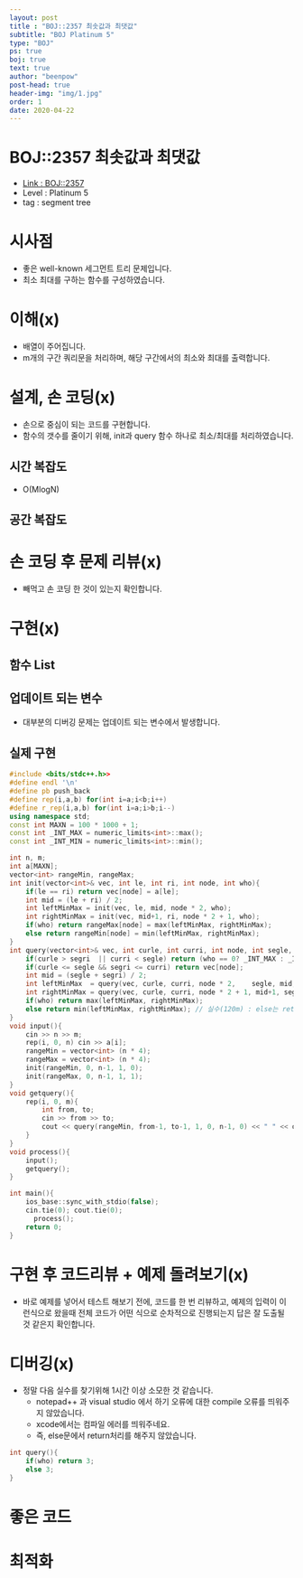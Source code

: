 ```yaml
---
layout: post
title : "BOJ::2357 최솟값과 최댓값"
subtitle: "BOJ Platinum 5"
type: "BOJ"
ps: true
boj: true
text: true
author: "beenpow"
post-head: true
header-img: "img/1.jpg"
order: 1
date: 2020-04-22
---
```

# BOJ::2357 최솟값과 최댓값
- [Link : BOJ::2357](https://www.acmicpc.net/problem/2357)
- Level : Platinum 5
- tag : segment tree

# 시사점
- 좋은 well-known 세그먼트 트리 문제입니다.
- 최소 최대를 구하는 함수를 구성하였습니다.

# 이해(x)
- 배열이 주어집니다.
- m개의 구간 쿼리문을 처리하며, 해당 구간에서의 최소와 최대를 출력합니다.

# 설계, 손 코딩(x)
- 손으로 중심이 되는 코드를 구현합니다.
- 함수의 갯수를 줄이기 위해, init과 query 함수 하나로 최소/최대를 처리하였습니다.

## 시간 복잡도
- O(MlogN)

## 공간 복잡도

# 손 코딩 후 문제 리뷰(x)
- 빼먹고 손 코딩 한 것이 있는지 확인합니다.

# 구현(x)

## 함수 List 

## 업데이트 되는 변수
- 대부분의 디버깅 문제는 업데이트 되는 변수에서 발생합니다.

## 실제 구현 

```cpp
#include <bits/stdc++.h>>
#define endl '\n'
#define pb push_back
#define rep(i,a,b) for(int i=a;i<b;i++)
#define r_rep(i,a,b) for(int i=a;i>b;i--)
using namespace std;
const int MAXN = 100 * 1000 + 1;
const int _INT_MAX = numeric_limits<int>::max();
const int _INT_MIN = numeric_limits<int>::min();

int n, m;
int a[MAXN];
vector<int> rangeMin, rangeMax;
int init(vector<int>& vec, int le, int ri, int node, int who){
	if(le == ri) return vec[node] = a[le];
	int mid = (le + ri) / 2;
	int leftMinMax = init(vec, le, mid, node * 2, who);
	int rightMinMax = init(vec, mid+1, ri, node * 2 + 1, who);
	if(who) return rangeMax[node] = max(leftMinMax, rightMinMax);
	else return rangeMin[node] = min(leftMinMax, rightMinMax);
}
int query(vector<int>& vec, int curle, int curri, int node, int segle, int segri, int who){
	if(curle > segri  || curri < segle) return (who == 0? _INT_MAX : _INT_MIN);
	if(curle <= segle && segri <= curri) return vec[node];
	int mid = (segle + segri) / 2;
	int leftMinMax  = query(vec, curle, curri, node * 2,    segle, mid, who);
	int rightMinMax = query(vec, curle, curri, node * 2 + 1, mid+1, segri, who);
	if(who) return max(leftMinMax, rightMinMax);
	else return min(leftMinMax, rightMinMax); // 실수(120m) : else는 return안해도 컴파일 에러 안나네
}
void input(){
	cin >> n >> m;
	rep(i, 0, n) cin >> a[i];
	rangeMin = vector<int> (n * 4);
	rangeMax = vector<int> (n * 4);
	init(rangeMin, 0, n-1, 1, 0);
	init(rangeMax, 0, n-1, 1, 1);
}
void getquery(){
	rep(i, 0, m){
		int from, to;
		cin >> from >> to;
		cout << query(rangeMin, from-1, to-1, 1, 0, n-1, 0) << " " << query(rangeMax, from-1, to-1, 1, 0, n-1, 1) << endl;
	}
}
void process(){
	input();
	getquery();
}

int main(){
    ios_base::sync_with_stdio(false);
    cin.tie(0); cout.tie(0);
	  process();
    return 0;
}
```


# 구현 후 코드리뷰 + 예제 돌려보기(x)
- 바로 예제를 넣어서 테스트 해보기 전에, 코드를 한 번 리뷰하고, 예제의 입력이 이런식으로 왔을때
  전체 코드가 어떤 식으로 순차적으로 진행되는지 답은 잘 도출될 것 같은지 확인합니다.

# 디버깅(x)
- 정말 다음 실수를 찾기위해 1시간 이상 소모한 것 같습니다.
  - notepad++ 과 visual studio 에서 하기 오류에 대한 compile 오류를 띄워주지 않았습니다.
  - xcode에서는 컴파일 에러를 띄워주네요.
  - 즉, else문에서 return처리를 해주지 않았습니다.
```cpp
int query(){
    if(who) return 3;
    else 3;
}
```

# 좋은 코드

# 최적화
